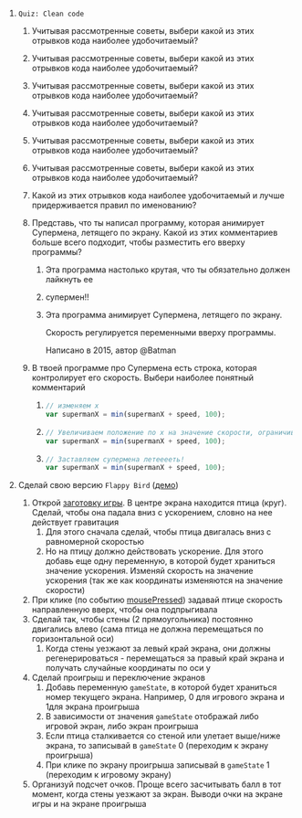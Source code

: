 1. `Quiz: Clean code`

   1. Учитывая рассмотренные советы, выбери какой из этих отрывков кода наиболее удобочитаемый?

   2. Учитывая рассмотренные советы, выбери какой из этих отрывков кода наиболее удобочитаемый?

   3. Учитывая рассмотренные советы, выбери какой из этих отрывков кода наиболее удобочитаемый?

   4. Учитывая рассмотренные советы, выбери какой из этих отрывков кода наиболее удобочитаемый?

   5. Учитывая рассмотренные советы, выбери какой из этих отрывков кода наиболее удобочитаемый?

   6. Учитывая рассмотренные советы, выбери какой из этих отрывков кода наиболее удобочитаемый?

   7. Какой из этих отрывков кода наиболее удобочитаемый и лучше придерживается правил по именованию?

   8. Представь, что ты написал программу, которая анимирует Супермена, летящего по экрану. Какой из этих комментариев больше всего подходит, чтобы разместить его вверху программы?

      1. Эта программа настолько крутая, что ты обязательно должен лайкнуть ее

      2. супермен!!

      3. Эта программа анимирует Супермена, летящего по экрану.

         Скорость регулируется переменными вверху программы.

         Написано в 2015, автор @Batman

   9. В твоей программе про Супермена есть строка, которая контролирует его скорость. Выбери наиболее понятный комментарий

      1. ```javascript
         // изменяем x 
         var supermanX = min(supermanX + speed, 100);
         ```

      2. ```javascript
         // Увеличиваем положение по х на значение скорости, ограничивая максимум как 100
         var supermanX = min(supermanX + speed, 100);
         ```

      3. ```javascript
         // Заставляем супермена летееееть!
         var supermanX = min(supermanX + speed, 100);
         ```

2. Сделай свою версию `Flappy Bird` ([демо](http://simplifier.github.io/processingcourse/flappybird/))

   1. Открой [заготовку игры](https://www.khanacademy.org/computer-programming/flappy-bird/5067406374371328). В центре экрана находится птица (круг). Сделай, чтобы она падала вниз с ускорением, словно на нее действует гравитация
      1. Для этого сначала сделай, чтобы птица двигалась вниз с равномерной скоростью
      2. Но на птицу должно действовать ускорение. Для этого добавь еще одну переменную, в которой будет храниться значение ускорения. Изменяй скорость на значение ускорения (так же как координаты изменяются на значение скорости)
   2. При клике (по событию [mousePressed](https://www.khanacademy.org/computer-programming/var-mousepressed-function/1907626123)) задавай птице скорость направленную вверх, чтобы она подпрыгивала
   3. Сделай так, чтобы стены (2 прямоугольника) постоянно двигались влево (сама птица не должна перемещаться по горизонтальной оси)
      1. Когда стены уезжают за левый край экрана, они должны регенерироваться - перемещаться за правый край экрана и получать случайные координаты по оси у
   4. Сделай проигрыш и переключение экранов
      1. Добавь переменную `gameState`, в которой будет храниться номер текущего экрана. Например, 0 для игрового экрана и 1для экрана проигрыша
      2. В зависимости от значения `gameState` отображай либо игровой экран, либо экран проигрыша
      3. Если птица сталкивается со стеной или улетает выше/ниже экрана, то записывай в `gameState` 0 (переходим к экрану проигрыша)
      4. При клике по экрану проигрыша записывай в `gameState` 1 (переходим к игровому экрану)
   5. Организуй подсчет очков. Проще всего засчитывать балл в тот момент, когда стены уезжают за экран. Выводи очки на экране игры и на экране проигрыша
